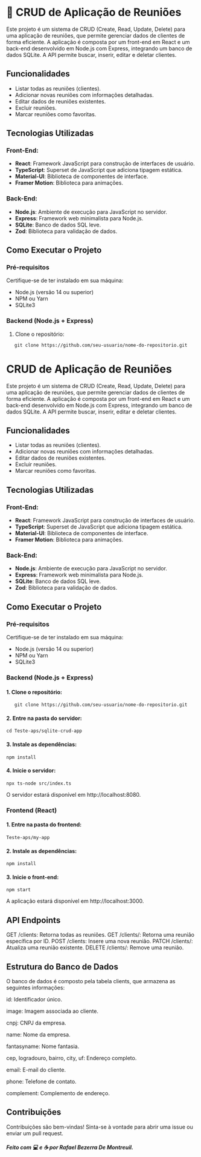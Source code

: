 # 🚀 CRUD de Aplicação de Reuniões

Este projeto é um sistema de CRUD (Create, Read, Update, Delete) para uma aplicação de reuniões, que permite gerenciar dados de clientes de forma eficiente. A aplicação é composta por um front-end em React e um back-end desenvolvido em Node.js com Express, integrando um banco de dados SQLite. A API permite buscar, inserir, editar e deletar clientes.

## Funcionalidades

- Listar todas as reuniões (clientes).
- Adicionar novas reuniões com informações detalhadas.
- Editar dados de reuniões existentes.
- Excluir reuniões.
- Marcar reuniões como favoritas.

## Tecnologias Utilizadas

### Front-End:
- **React**: Framework JavaScript para construção de interfaces de usuário.
- **TypeScript**: Superset de JavaScript que adiciona tipagem estática.
- **Material-UI**: Biblioteca de componentes de interface.
- **Framer Motion**: Biblioteca para animações.

### Back-End:
- **Node.js**: Ambiente de execução para JavaScript no servidor.
- **Express**: Framework web minimalista para Node.js.
- **SQLite**: Banco de dados SQL leve.
- **Zod**: Biblioteca para validação de dados.

## Como Executar o Projeto

### Pré-requisitos

Certifique-se de ter instalado em sua máquina:

- Node.js (versão 14 ou superior)
- NPM ou Yarn
- SQLite3

### Backend (Node.js + Express)

1. Clone o repositório:

`   git clone https://github.com/seu-usuario/nome-do-repositorio.git`
   
# CRUD de Aplicação de Reuniões

Este projeto é um sistema de CRUD (Create, Read, Update, Delete) para uma aplicação de reuniões, que permite gerenciar dados de clientes de forma eficiente. A aplicação é composta por um front-end em React e um back-end desenvolvido em Node.js com Express, integrando um banco de dados SQLite. A API permite buscar, inserir, editar e deletar clientes.

## Funcionalidades

- Listar todas as reuniões (clientes).
- Adicionar novas reuniões com informações detalhadas.
- Editar dados de reuniões existentes.
- Excluir reuniões.
- Marcar reuniões como favoritas.

## Tecnologias Utilizadas

### Front-End:
- **React**: Framework JavaScript para construção de interfaces de usuário.
- **TypeScript**: Superset de JavaScript que adiciona tipagem estática.
- **Material-UI**: Biblioteca de componentes de interface.
- **Framer Motion**: Biblioteca para animações.

### Back-End:
- **Node.js**: Ambiente de execução para JavaScript no servidor.
- **Express**: Framework web minimalista para Node.js.
- **SQLite**: Banco de dados SQL leve.
- **Zod**: Biblioteca para validação de dados.

## Como Executar o Projeto

### Pré-requisitos

Certifique-se de ter instalado em sua máquina:

- Node.js (versão 14 ou superior)
- NPM ou Yarn
- SQLite3

### Backend (Node.js + Express)

#### 1. Clone o repositório:

`   git clone https://github.com/seu-usuario/nome-do-repositorio.git`

#### 2. Entre na pasta do servidor:

`cd Teste-aps/sqlite-crud-app`

#### 3. Instale as dependências:

`npm install `

#### 4. Inicie o servidor:

`npx ts-node src/index.ts`

O servidor estará disponível em http://localhost:8080.

### Frontend (React)

#### 1. Entre na pasta do frontend:

`Teste-aps/my-app`


#### 2. Instale as dependências:

`npm install`

#### 3. Inicie o front-end:

`npm start`

A aplicação estará disponível em http://localhost:3000.

## API Endpoints
GET /clients: Retorna todas as reuniões.
GET /clients/: Retorna uma reunião específica por ID.
POST /clients: Insere uma nova reunião.
PATCH /clients/: Atualiza uma reunião existente.
DELETE /clients/: Remove uma reunião.

## Estrutura do Banco de Dados

O banco de dados é composto pela tabela clients, que armazena as seguintes informações:

id: Identificador único.

image: Imagem associada ao cliente.

cnpj: CNPJ da empresa.

name: Nome da empresa.

fantasyname: Nome fantasia.

cep, logradouro, bairro, city, uf: Endereço completo.

email: E-mail do cliente.

phone: Telefone de contato.

complement: Complemento de endereço.

## Contribuições
Contribuições são bem-vindas! Sinta-se à vontade para abrir uma issue ou enviar um pull request.

##### Feito com 💻 e ☕ por Rafael Bezerra De Montreuil.
